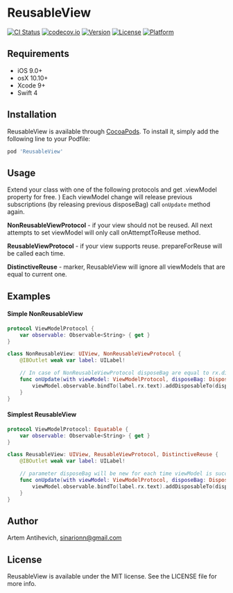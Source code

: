 # ReusableView

[![CI Status](http://img.shields.io/travis/sinarionn/ReusableView.svg?style=flat)](https://travis-ci.org/sinarionn/ReusableView)
[![codecov.io](http://codecov.io/github/sinarionn/ReusableView/coverage.svg?branch=master)](http://codecov.io/github/sinarionn/ReusableView?branch=master)
[![Version](https://img.shields.io/cocoapods/v/ReusableView.svg?style=flat)](http://cocoapods.org/pods/ReusableView)
[![License](https://img.shields.io/cocoapods/l/ReusableView.svg?style=flat)](http://cocoapods.org/pods/ReusableView)
[![Platform](https://img.shields.io/cocoapods/p/ReusableView.svg?style=flat)](http://cocoapods.org/pods/ReusableView)

## Requirements

- iOS 9.0+
- osX 10.10+
- Xcode 9+
- Swift 4

## Installation

ReusableView is available through [CocoaPods](http://cocoapods.org). To install
it, simply add the following line to your Podfile:

```ruby
pod 'ReusableView'
```

## Usage

Extend your class with one of the following protocols and get .viewModel property for free. )
Each viewModel change will release previous subscriptions (by releasing previous disposeBag) call `onUpdate` method again. 

**NonReusableViewProtocol** - if your view should not be reused. All next attempts to set viewModel will only call onAttemptToReuse method.

**ReusableViewProtocol** - if your view supports reuse. prepareForReuse will be called each time.

**DistinctiveReuse** - marker, ReusableView will ignore all viewModels that are equal to current one.

## Examples

#### Simple NonReusableView

```swift
protocol ViewModelProtocol {
    var observable: Observable<String> { get }
}

class NonReusableView: UIView, NonReusableViewProtocol {
    @IBOutlet weak var label: UILabel!

    // In case of NonReusableViewProtocol disposeBag are equal to rx.disposeBag. Method will be called only one time.
    func onUpdate(with viewModel: ViewModelProtocol, disposeBag: DisposeBag) {
        viewModel.observable.bindTo(label.rx.text).addDisposableTo(disposeBag)
    }
}
```

#### Simplest ReusableView

```swift
protocol ViewModelProtocol: Equatable {
    var observable: Observable<String> { get }
}

class ReusableView: UIView, ReusableViewProtocol, DistinctiveReuse {
    @IBOutlet weak var label: UILabel!

    // parameter disposeBag will be new for each time viewModel is successfully set.
    func onUpdate(with viewModel: ViewModelProtocol, disposeBag: DisposeBag) {
        viewModel.observable.bindTo(label.rx.text).addDisposableTo(disposeBag)
    }
}
```

## Author

Artem Antihevich, sinarionn@gmail.com

## License

ReusableView is available under the MIT license. See the LICENSE file for more info.
